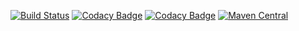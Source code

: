 [![Build Status](https://travis-ci.com/RCMartins/ScalaMutation.svg?branch=master)](https://travis-ci.com/RCMartins/ScalaMutation)
[![Codacy Badge](https://api.codacy.com/project/badge/Grade/9bc5c989d1464a6ca94da021ee43d8f6)](https://www.codacy.com/app/RCMartins/ScalaMutation?utm_source=github.com&amp;utm_medium=referral&amp;utm_content=RCMartins/ScalaMutation&amp;utm_campaign=Badge_Grade)
[![Codacy Badge](https://api.codacy.com/project/badge/Coverage/9bc5c989d1464a6ca94da021ee43d8f6)](https://www.codacy.com/app/RCMartins/ScalaMutation?utm_source=github.com&utm_medium=referral&utm_content=RCMartins/ScalaMutation&utm_campaign=Badge_Coverage)
[![Maven Central](https://img.shields.io/maven-central/v/com.github.rcmartins/MutateCode_2.12.svg?label=Maven%20Central)](https://search.maven.org/search?q=g:%22com.github.rcmartins%22%20AND%20a:%22MutateCode_2.12%22)

